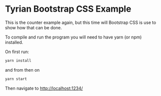 # Tyrian Bootstrap CSS Example

This is the counter example again, but this time will Bootstrap CSS is use to show how that can be done.

To compile and run the program you will need to have yarn (or npm) installed.

On first run:

```sh
yarn install
```

and from then on

```sh
yarn start
```

Then navigate to [http://localhost:1234/](http://localhost:1234/)

